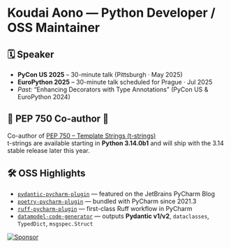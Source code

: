 # Koudai Aono — Python Developer / OSS Maintainer

## 🗓️ Speaker
- **PyCon US 2025** – 30-minute talk (Pittsburgh · May 2025)
- **EuroPython 2025** – 30-minute talk scheduled for Prague · Jul 2025
- _Past:_ “Enhancing Decorators with Type Annotations” (PyCon US & EuroPython 2024)

## 🐍 PEP 750 Co-author 🧩
Co-author of [PEP 750 – Template Strings (t-strings)](https://peps.python.org/pep-0750/)  
t-strings are available starting in **Python 3.14.0b1** and will ship with the 3.14 stable release later this year.

## 🛠️ OSS Highlights
- [`pydantic-pycharm-plugin`](https://github.com/koxudaxi/pydantic-pycharm-plugin) — featured on the JetBrains PyCharm Blog  
- [`poetry-pycharm-plugin`](https://github.com/koxudaxi/poetry-pycharm-plugin) — bundled with PyCharm since 2021.3  
- [`ruff-pycharm-plugin`](https://github.com/koxudaxi/ruff-pycharm-plugin) — first-class Ruff workflow in PyCharm  
- [`datamodel-code-generator`](https://github.com/koxudaxi/datamodel-code-generator) — outputs **Pydantic v1/v2**, `dataclasses`, `TypedDict`, `msgspec.Struct`

[![Sponsor](https://img.shields.io/badge/Sponsor-blue?style=for-the-badge)](https://github.com/sponsors/koxudaxi)
